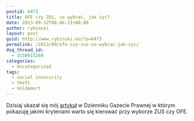 ```yaml
---
postid: 6473
title: OFE czy ZUS, co wybrać, jak żyć?
date: 2013-09-12T08:46:21+00:00
author: rybinski
layout: post
guid: http://www.rybinski.eu/?p=6473
permalink: /2013/09/ofe-czy-zus-co-wybrac-jak-zyc/
dsq_thread_id:
  - 3150915269
categories:
  - Uncategorized
tags:
  - social insecurity
  - theft
  - Voldemort
---
```

Dzisiaj ukazał się mój [artykuł](http://forsal.pl/artykuly/731552,rybinski-co-zrobic-pozostac-w-ofe-czy-przejsc-do-zus.html) w Dzienniku Gazecie Prawnej w którym pokazuję jakimi kryteriami warto się kierować przy wyborze ZUS czy OFE.
